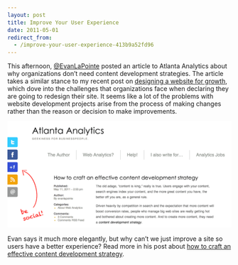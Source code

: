 ```yaml
---
layout: post
title: Improve Your User Experience
date: 2011-05-01
redirect_from:
  - /improve-your-user-experience-413b9a52fd96
---
```


This afternoon, [@EvanLaPointe](https://twitter.com/evanlapointe) posted an article to Atlanta Analytics about why organizations don’t need content development strategies. The article takes a similar stance to my recent post on [designing a website for growth](/articles/website-redesign-and-iteration), which dove into the challenges that organizations face when declaring they are going to redesign their site. It seems like a lot of the problems with website development projects arise from the process of making changes rather than the reason or decision to make improvements.

![Atlanta Analytics Article on Content Development](/images/atlanta-analytics-content-development.png)

Evan says it much more elegantly, but why can’t we just improve a site so users have a better experience? Read more in his post about [how to craft an effective content development strategy](http://www.atlantaanalytics.com/about-web-analytics/how-to-craft-an-effective-content-development-strategy/).